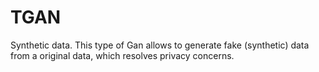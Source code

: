 # TGAN
Synthetic data. This type of Gan allows to generate fake (synthetic) data from a original data, which resolves privacy concerns.
